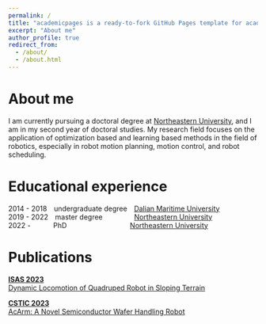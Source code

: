 ```yaml
---
permalink: /
title: "academicpages is a ready-to-fork GitHub Pages template for academic personal websites"
excerpt: "About me"
author_profile: true
redirect_from: 
  - /about/
  - /about.html
---
```


About me
======
I am currently pursuing a doctoral degree at [Northeastern University](https://www.neu.edu.cn/), and I am in my second year of doctoral studies. My research field focuses on the application of optimization based and learning based methods in the field of robotics, especially in robot motion planning, motion control, and robot scheduling.

Educational experience
=======
2014 - 2018&emsp;undergraduate degree&emsp;[Dalian Maritime University](https://www.dlmu.edu.cn/)      
2019 - 2022&emsp;master degree&emsp;&emsp;&emsp;&emsp;&nbsp;&nbsp;[Northeastern University](https://www.neu.edu.cn/)      
2022 - &emsp;&emsp;&emsp;PhD &emsp;&emsp;&emsp;&emsp;&emsp;&emsp;&emsp;&emsp;&nbsp;&nbsp;&nbsp;[Northeastern University](https://www.neu.edu.cn/)

Publications
=======
[**ISAS 2023**   
Dynamic Locomotion of Quadruped Robot in Sloping Terrain](https://ieeexplore.ieee.org/document/10164446)     

[**CSTIC 2023**   
AcArm: A Novel Semiconductor Wafer Handling Robot](https://ieeexplore.ieee.org/document/10219280)    
